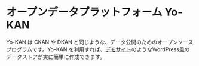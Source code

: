 # オープンデータプラットフォーム Yo-KAN
Yo-KAN は CKAN や DKAN と同じような、データ公開のためのオープンソースプログラムです。Yo-KAN を利用すれば、<a href="https://www.mirko.jp/yo-kan/">デモサイト</a>のようなWordPress風のデータストアが実に簡単に作成できます。

